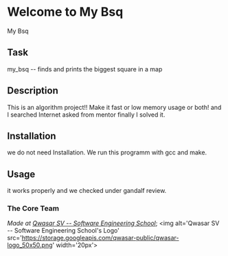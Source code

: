 # Welcome to My Bsq
My Bsq

## Task
my_bsq -- finds and prints the biggest square in a map

## Description
This is an algorithm project!! Make it fast or low memory usage or both! and I searched Internet asked from mentor finally I solved it.

## Installation
we do not need Installation. We run this programm with gcc and make.

## Usage
it works properly and we checked under gandalf review.

### The Core Team


<span><i>Made at <a href='https://qwasar.io'>Qwasar SV -- Software Engineering School</a></i></span>;
<span><img alt='Qwasar SV -- Software Engineering School's Logo' src='https://storage.googleapis.com/qwasar-public/qwasar-logo_50x50.png' width='20px'></span>